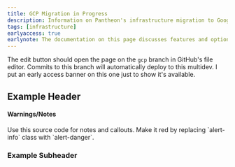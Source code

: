 ```yaml
---
title: GCP Migration in Progress
description: Information on Pantheon's infrastructure migration to Google's Cloud Platform.
tags: [infrastructure]
earlyaccess: true
earlynote: The documentation on this page discusses features and options that are not available across the entire platform.
---
```

The edit button should open the page on the `gcp` branch in GitHub's file editor. Commits to this branch will automatically deploy to this multidev. I put an early access banner on this one just to show it's available.

## Example Header
<div class="alert alert-info">
<h4 class="info">Warnings/Notes</h4>
<p markdown="1">Use this source code for notes and callouts. Make it red by replacing `alert-info` class with `alert-danger`.</p>
</div>

### Example Subheader
